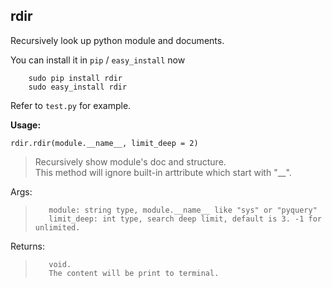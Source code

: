 ## rdir

Recursively look up python module and documents.

You can install it in `pip` / `easy_install` now

        sudo pip install rdir
        sudo easy_install rdir

Refer to `test.py` for example.

**Usage:**  
 
    rdir.rdir(module.__name__, limit_deep = 2)
    
    
> Recursively show module's doc and structure.  
> This method will ignore built-in arttribute which start with "__".

Args:  
>        module: string type, module.__name__ like "sys" or "pyquery"  
>        limit_deep: int type, search deep limit, default is 3. -1 for unlimited.  

Returns:  
>        void.  
>        The content will be print to terminal.  